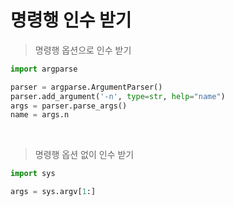 # 명령행 인수 받기

> 명령행 옵션으로 인수 받기

```python
import argparse

parser = argparse.ArgumentParser()
parser.add_argument('-n', type=str, help="name")
args = parser.parse_args()
name = args.n
```

<br>

> 명령행 옵션 없이 인수 받기

```python
import sys

args = sys.argv[1:]
```
